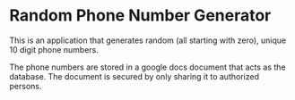 # Random Phone Number Generator
This is an application that generates random (all starting with zero), unique 10 digit phone numbers.

The phone numbers are stored in a google docs document that acts as the database. The document is secured by only sharing it to authorized persons.
